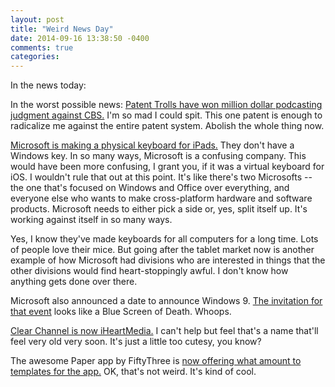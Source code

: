 ```yaml
---
layout: post
title: "Weird News Day"
date: 2014-09-16 13:38:50 -0400
comments: true
categories: 
---
```


In the news today:

In the worst possible news: [Patent Trolls have won million dollar podcasting judgment against CBS.](http://arstechnica.com/tech-policy/2014/09/jury-finds-cbs-infringes-podcasting-patent-awards-1-3-million/) I'm so mad I could spit. This one patent is enough to radicalize me against the entire patent system. Abolish the whole thing now.

[Microsoft is making a physical keyboard for iPads.](http://www.theverge.com/2014/9/16/6189075/microsoft-universal-mobile-keyboard-features-pricing)  They don't have a Windows key.  In so many ways, Microsoft is a confusing company.  This would have been more confusing, I grant you, if it was a virtual keyboard for iOS. I wouldn't rule that out at this point.  It's like there's two Microsofts -- the one that's focused on Windows and Office over everything, and everyone else who wants to make cross-platform hardware and software products.  Microsoft needs to either pick a side or, yes, split itself up. It's working against itself in so many ways.

Yes, I know they've made keyboards for all computers for a long time. Lots of people love their mice. But going after the tablet market now is another example of how Microsoft had divisions who are interested in things that the other divisions would find heart-stoppingly awful.  I don't know how anything gets done over there.

Microsoft also announced a date to announce Windows 9.  [The invitation for that event](http://www.theverge.com/2014/9/16/6189075/microsoft-universal-mobile-keyboard-features-pricing) looks like a Blue Screen of Death. Whoops.

[Clear Channel is now iHeartMedia.](http://www.nytimes.com/2014/09/17/business/media/embracing-digital-brand-clear-channel-renames-itself-iheartmedia.html?_r=0)  I can't help but feel that's a name that'll feel very old very soon.  It's just a little too cutesy, you know? 

The awesome Paper app by FiftyThree is [now offering what amount to templates for the app.](http://www.theverge.com/2014/9/16/6154513/fiftythree-mix-paper-for-ipad)  OK, that's not weird. It's kind of cool.


